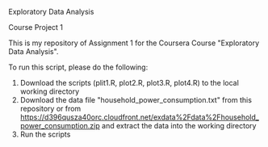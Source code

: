 Exploratory Data Analysis

Course Project 1

This is my repository of Assignment 1 for the Coursera Course "Exploratory Data Analysis".

To run this script, please do the following:

1. Download the scripts (plit1.R, plot2.R, plot3.R, plot4.R) to the local working directory
2. Download the data file "household_power_consumption.txt" from this repository
or 
from https://d396qusza40orc.cloudfront.net/exdata%2Fdata%2Fhousehold_power_consumption.zip
and extract the data into the working directory
3. Run the scripts
